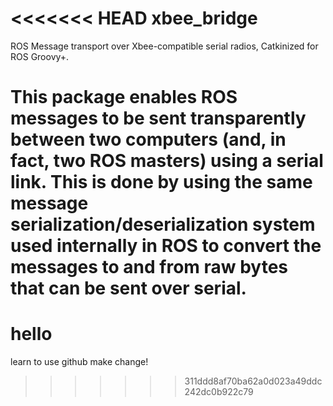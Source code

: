 <<<<<<< HEAD
xbee_bridge
===========

ROS Message transport over Xbee-compatible serial radios, Catkinized for ROS Groovy+.

This package enables ROS messages to be sent transparently between two computers (and, in fact, two ROS masters) using a serial link. This is done by using the same message serialization/deserialization system used internally in ROS to convert the messages to and from raw bytes that can be sent over serial.
=======
# hello
learn to use github
make change!
>>>>>>> 311ddd8af70ba62a0d023a49ddc242dc0b922c79
